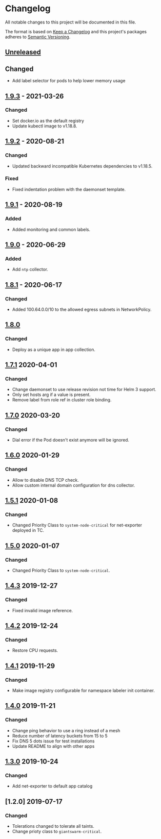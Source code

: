 # Changelog

All notable changes to this project will be documented in this file.

The format is based on [Keep a Changelog](http://keepachangelog.com/en/1.0.0/)
and this project's packages adheres to [Semantic Versioning](http://semver.org/spec/v2.0.0.html).

## [Unreleased]

## Changed

- Add label selector for pods to help lower memory usage

## [1.9.3] - 2021-03-26

### Changed

- Set docker.io as the default registry
- Update kubectl image to v1.18.8.

## [1.9.2] - 2020-08-21

### Changed

- Updated backward incompatible Kubernetes dependencies to v1.18.5.

### Fixed

- Fixed indentation problem with the daemonset template.

## [1.9.1] - 2020-08-19

### Added

- Added monitoring and common labels.

## [1.9.0] - 2020-06-29

### Added

- Add `ntp` collector.

## [1.8.1] - 2020-06-17

### Changed

- Added 100.64.0.0/10 to the allowed egress subnets in NetworkPolicy.

## [1.8.0]

### Changed

- Deploy as a unique app in app collection.

## [1.7.1] 2020-04-01

### Changed

- Change daemonset to use release revision not time for Helm 3 support.
- Only set hosts arg if a value is present.
- Remove label from role ref in cluster role binding.

## [1.7.0] 2020-03-20

### Changed

- Dial error if the Pod doesn't exist anymore will be ignored.

## [1.6.0] 2020-01-29

### Changed

- Allow to disable DNS TCP check.
- Allow custom internal domain configuration for dns collector.

## [1.5.1] 2020-01-08

### Changed

- Changed Priority Class to `system-node-critical` for net-exporter deployed in TC.

## [1.5.0] 2020-01-07

### Changed

- Changed Priority Class to `system-node-critical`.

## [1.4.3] 2019-12-27

### Changed

- Fixed invalid image reference.

## [1.4.2] 2019-12-24

### Changed

- Restore CPU requests.

## [1.4.1] 2019-11-29

### Changed

- Make image registry configurable for namespace labeler init container.

## [1.4.0] 2019-11-21

### Changed

- Change ping behavior to use a ring instead of a mesh
- Reduce number of latency buckets from 15 to 5
- Fix DNS 5 dots issue for test installations
- Update README to align with other apps

## [1.3.0] 2019-10-24

### Changed

- Add net-exporter to default app catalog

## [1.2.0] 2019-07-17

### Changed

- Tolerations changed to tolerate all taints.
- Change prioty class to `giantswarm-critical`.

[Unreleased]: https://github.com/giantswarm/net-exporter/compare/v1.9.3...HEAD
[1.9.3]: https://github.com/giantswarm/net-exporter/compare/v1.9.2...v1.9.3
[1.9.2]: https://github.com/giantswarm/net-exporter/compare/v1.9.1...v1.9.2
[1.9.1]: https://github.com/giantswarm/net-exporter/compare/v1.9.0...v1.9.1
[1.9.0]: https://github.com/giantswarm/net-exporter/compare/v1.8.1...v1.9.0
[1.8.1]: https://github.com/giantswarm/net-exporter/compare/v1.8.0...v1.8.1
[1.8.0]: https://github.com/giantswarm/net-exporter/compare/v1.7.1...v1.8.0
[1.7.1]: https://github.com/giantswarm/net-exporter/compare/v1.7.0...v1.7.1
[1.7.0]: https://github.com/giantswarm/net-exporter/compare/v1.6.0...v1.7.0
[1.6.0]: https://github.com/giantswarm/net-exporter/compare/v1.5.1...v1.6.0
[1.5.1]: https://github.com/giantswarm/net-exporter/compare/v1.5.0...v1.5.1
[1.5.0]: https://github.com/giantswarm/net-exporter/compare/v1.4.3...v1.5.0
[1.4.3]: https://github.com/giantswarm/net-exporter/compare/v1.4.2...v1.4.3
[1.4.2]: https://github.com/giantswarm/net-exporter/compare/v1.4.1...v1.4.2
[1.4.1]: https://github.com/giantswarm/net-exporter/compare/v1.4.0...v1.4.1
[1.4.0]: https://github.com/giantswarm/net-exporter/compare/v1.3.0...v1.4.0
[1.3.0]: https://github.com/giantswarm/net-exporter/releases/tag/v1.3.0
